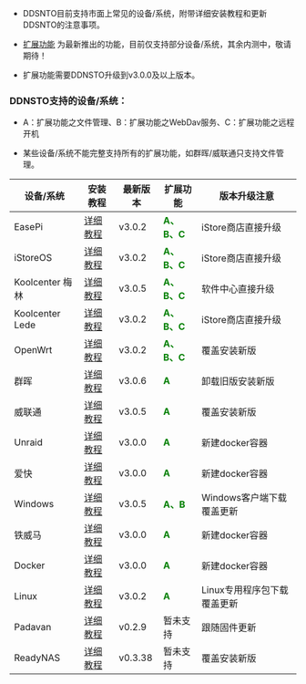 
* DDSNTO目前支持市面上常见的设备/系统，附带详细安装教程和更新DDSNTO的注意事项。

* [扩展功能](/zh/guide/ddnsto/ddnstofile.html) 为最新推出的功能，目前仅支持部分设备/系统，其余内测中，敬请期待！

* 扩展功能需要DDNSTO升级到v3.0.0及以上版本。

### DDNSTO支持的设备/系统：

* A：扩展功能之文件管理、B：扩展功能之WebDav服务、C：扩展功能之远程开机

* 某些设备/系统不能完整支持所有的扩展功能，如群晖/威联通只支持文件管理。

| 设备/系统 | 安装教程 | 最新版本 | 扩展功能 | 版本升级注意 |
|-|-|-|-|-|
|EasePi| [详细教程](/zh/guide/ddnsto/koolshare_merlin.html#_1-easepi) | v3.0.2 | **<font color=#008000 >A、B、C</font>** | iStore商店直接升级 |
|iStoreOS| [详细教程](/zh/guide/ddnsto/koolshare_merlin.html#_2-istoreos) | v3.0.2 | **<font color=#008000 >A、B、C</font>** | iStore商店直接升级 |
|Koolcenter 梅林| [详细教程](/zh/guide/ddnsto/koolshare_merlin.html#_3-ks梅林) | v3.0.5 | **<font color=#008000 >A、B、C</font>** | 软件中心直接升级 |
|Koolcenter Lede| [详细教程](/zh/guide/ddnsto/koolshare_merlin.html#_4-ks-lede) | v3.0.2 | **<font color=#008000 >A、B、C</font>** | iStore商店直接升级 |
|OpenWrt| [详细教程](/zh/guide/ddnsto/koolshare_merlin.html#_5-openwrt) | v3.0.2 | **<font color=#008000 >A、B、C</font>** | 覆盖安装新版 |
|群晖| [详细教程](/zh/guide/ddnsto/koolshare_merlin.html#_6-群晖) | v3.0.6 | **<font color=#008000 >A</font>** | 卸载旧版安装新版 |
|威联通| [详细教程](/zh/guide/ddnsto/koolshare_merlin.html#_7-威联通) | v3.0.5 | **<font color=#008000 >A</font>** | 覆盖安装新版 |
|Unraid| [详细教程](/zh/guide/ddnsto/koolshare_merlin.html#_8-docker) | v3.0.0 | **<font color=#008000 >A</font>** | 新建docker容器 |
|爱快| [详细教程](/zh/guide/ddnsto/koolshare_merlin.html#_11-爱快) | v3.0.0 | **<font color=#008000 >A</font>** | 新建docker容器 |
|Windows| [详细教程](/zh/guide/ddnsto/koolshare_merlin.html#_14-windows) | v3.0.5 | **<font color=#008000 >A、B</font>** | Windows客户端下载覆盖更新 |
|铁威马| [详细教程](/zh/guide/ddnsto/koolshare_merlin.html#_8-docker) | v3.0.0 | **<font color=#008000 >A</font>** | 新建docker容器 |
|Docker| [详细教程](/zh/guide/ddnsto/koolshare_merlin.html#_8-docker) | v3.0.0 | **<font color=#008000 >A</font>** | 新建docker容器 |
|Linux| [详细教程](/zh/guide/ddnsto/koolshare_merlin.html#_15-linux) | v3.0.2 | **<font color=#008000 >A</font>** | Linux专用程序包下载覆盖更新 |
|Padavan| [详细教程](/zh/guide/ddnsto/koolshare_merlin.html#_9-老毛子padavan) | v0.2.9 | 暂未支持 | 跟随固件更新 |
|ReadyNAS| [详细教程](/zh/guide/ddnsto/koolshare_merlin.html#_10-readynas) | v0.3.38 | 暂未支持 | 覆盖安装新版 |
